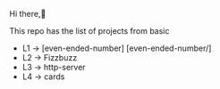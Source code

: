 Hi there,👋


This repo has the list of projects from basic
- L1 -> [even-ended-number] [even-ended-number/]
- L2 -> Fizzbuzz
- L3 -> http-server
- L4 -> cards 
